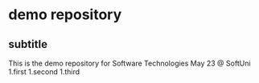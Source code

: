 # demo repository
## subtitle

This is the demo repository for Software Technologies May 23 @ SoftUni
 1.first
 1.second
 1.third
